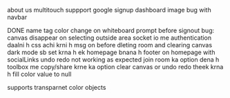 about us
multitouch suppport
google signup
dashboard image bug with navbar

DONE
name tag color change on whiteboard
prompt before signout
bug: canvas disappear on selecting outside area
socket io me authentication daalni h
css achi krni h
msg on before dleting room and clearing canvas
dark mode sb set krna h
ek homepage bnana h
footer on homepage with socialLinks
undo redo not working as expected
join room ka option dena h
toolbox me copy/share krne ka option
clear canvas or undo redo theek krna h
fill color value to null

supports transparnet color objects
